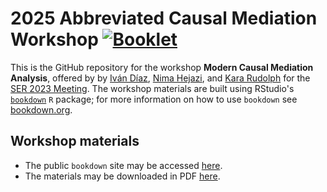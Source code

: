 # 2025 Abbreviated Causal Mediation Workshop [![Booklet](https://github.com/kararudolph/abbrev_mediation_workshop/actions/workflows/bookdown.yml/badge.svg)](https://github.com/kararudolph/abbrev_mediation_workshop/actions/workflows/bookdown.yml)

This is the GitHub repository for the workshop **Modern Causal Mediation
Analysis**, offered by by [Iván Díaz](https://www.idiaz.xyz/), [Nima
Hejazi](https://nimahejazi.org), and [Kara
Rudolph](https://kararudolph.github.io/) for the [SER 2023
Meeting](https://epiresearch.org/annual-meeting/2023-meeting/2023-workshops/).
The workshop materials are built using RStudio's
[`bookdown`](https://www.rstudio.com/resources/webinars/introducing-bookdown/)
`R` package; for more information on how to use `bookdown` see
[bookdown.org](https://bookdown.org/).

## Workshop materials

* The public `bookdown` site may be accessed
  [here](https://kararudolph.github.io/abbrev_mediation_workshop/).
* The materials may be downloaded in PDF
  [here](https://kararudolph.github.io/abbrev_mediation_workshop/causal_mediation.pdf).

